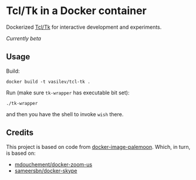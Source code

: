 # Tcl/Tk in a Docker container
Dockerized [Tcl/Tk](https://tcl.tk) for interactive development and experiments.

*Currently beta*

## Usage

Build:
```
docker build -t vasilev/tcl-tk .
```

Run (make sure `tk-wrapper` has executable bit set):
```
./tk-wrapper
```
and then you have the shell to invoke `wish` there.

## Credits

This project is based on code from [docker-image-palemoon](https://github.com/vasilev/docker-image-palemoon). Which, in turn, is based on:

* [mdouchement/docker-zoom-us](https://github.com/mdouchement/docker-zoom-us)
* [sameersbn/docker-skype](https://github.com/sameersbn/docker-skype)
